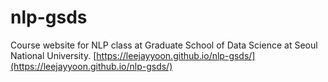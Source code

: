 # nlp-gsds
Course website for NLP class at Graduate School of Data Science at Seoul National University. 
[https://leejayyoon.github.io/nlp-gsds/](https://leejayyoon.github.io/nlp-gsds/)
